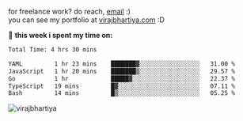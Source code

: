 for freelance work? do reach, [email](mailto:vlbhartiya@gmail.com) :)<br/>
you can see my portfolio at [virajbhartiya.com](https://virajbhartiya.com) :D<br/>


🚀 **this week i spent my time on:**

<!--START_SECTION:waka-->

```txt
Total Time: 4 hrs 30 mins

YAML         1 hr 23 mins    ███████▓░░░░░░░░░░░░░░░░░   31.00 %
JavaScript   1 hr 20 mins    ███████▒░░░░░░░░░░░░░░░░░   29.57 %
Go           1 hr            █████▓░░░░░░░░░░░░░░░░░░░   22.37 %
TypeScript   19 mins         █▓░░░░░░░░░░░░░░░░░░░░░░░   07.11 %
Bash         14 mins         █▒░░░░░░░░░░░░░░░░░░░░░░░   05.25 %
```

<!--END_SECTION:waka-->

<p align="left"> <img src="https://komarev.com/ghpvc/?username=virajbhartiya&color=blue" alt="virajbhartiya" /> </p>
